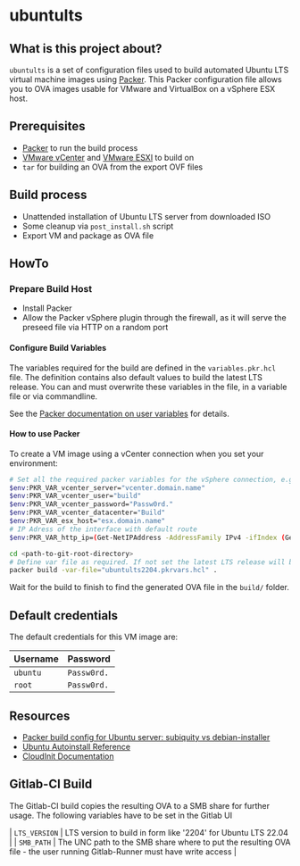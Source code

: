 # ubuntults

## What is this project about?

`ubuntults` is a set of configuration files used to build automated Ubuntu LTS virtual machine images using [Packer](https://www.packer.io/). 
This Packer configuration file allows you to OVA images usable for VMware and VirtualBox on a vSphere ESX host.

## Prerequisites

* [Packer](https://www.packer.io/downloads) to run the build process
* [VMware vCenter](https://www.vmware.com/products/vcenter-server.html) and [VMware ESXI](https://www.vmware.com/products/esxi-and-esx.html) to build on
* `tar` for building an OVA from the export OVF files

## Build process

- Unattended installation of Ubuntu LTS server from downloaded ISO
- Some cleanup via `post_install.sh` script
- Export VM and package as OVA file

## HowTo

### Prepare Build Host

- Install Packer
- Allow the Packer vSphere plugin through the firewall, as it will serve the preseed file via HTTP on a random port

#### Configure Build Variables

The variables required for the build are defined in the `variables.pkr.hcl` file.
The definition contains also default values to build the latest LTS release.
You can and must overwrite these variables in the file, in a variable file or via commandline.

See the [Packer documentation on user variables](https://www.packer.io/docs/templates/user-variables.html) for details.

#### How to use Packer

To create a VM image using a vCenter connection when you set your environment:

```sh
# Set all the required packer variables for the vSphere connection, e.g. for Windows:
$env:PKR_VAR_vcenter_server="vcenter.domain.name"
$env:PKR_VAR_vcenter_user="build"
$env:PKR_VAR_vcenter_password="Passw0rd."
$env:PKR_VAR_vcenter_datacenter="Build"
$env:PKR_VAR_esx_host="esx.domain.name"
# IP Adress of the interface with default route
$env:PKR_VAR_http_ip=(Get-NetIPAddress -AddressFamily IPv4 -ifIndex (Get-NetRoute -DestinationPrefix 0.0.0.0/0).ifIndex).IPAddress 

cd <path-to-git-root-directory>
# Define var file as required. If not set the latest LTS release will be build
packer build -var-file="ubuntults2204.pkrvars.hcl" .
```

Wait for the build to finish to find the generated OVA file in the `build/` folder.

## Default credentials

The default credentials for this VM image are:

| Username | Password    |
| -------- | ----------- |
| `ubuntu` | `Passw0rd.` |
| `root`   | `Passw0rd.` |

## Resources

- [Packer build config for Ubuntu server: subiquity vs debian-installer](https://imagineer.in/blog/packer-build-for-ubuntu-20-04/)
- [Ubuntu Autoinstall Reference](https://ubuntu.com/server/docs/install/autoinstall-reference)
- [CloudInit Documentation](https://cloudinit.readthedocs.io/en/latest/topics/datasources/nocloud.html)

## Gitlab-CI Build

The Gitlab-CI build copies the resulting OVA to a SMB share for further usage. The following variables have to be set in the Gitlab UI

| `LTS_VERSION` | LTS version to build in form like '2204' for Ubuntu LTS 22.04 |
| `SMB_PATH` | The UNC path to the SMB share where to put the resulting OVA file - the user running Gitlab-Runner must have write access |
